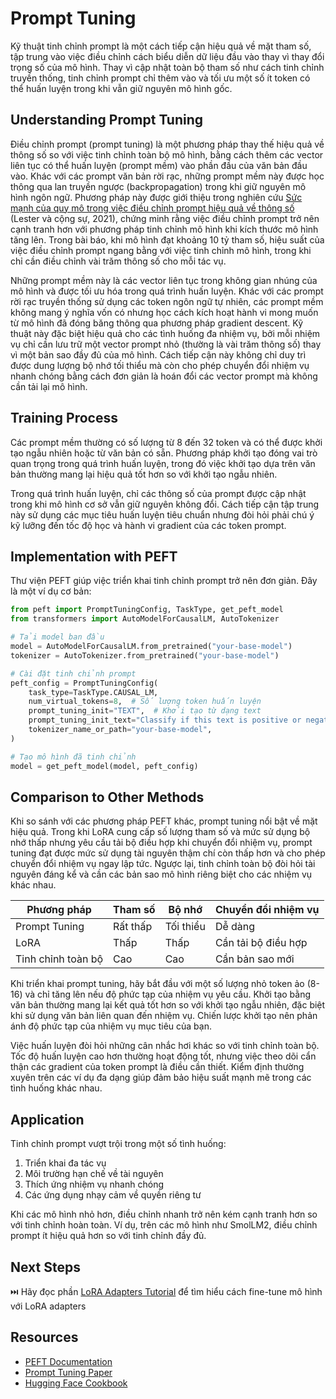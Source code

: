 # Prompt Tuning

Kỹ thuật tinh chỉnh prompt là một cách tiếp cận hiệu quả về mặt tham số, tập trung vào việc điều chỉnh cách biểu diễn dữ liệu đầu vào thay vì thay đổi trọng số của mô hình. Thay vì cập nhật toàn bộ tham số như cách tinh chỉnh truyền thống, tinh chỉnh prompt chỉ thêm vào và tối ưu một số ít token có thể huấn luyện trong khi vẫn giữ nguyên mô hình gốc.

## Understanding Prompt Tuning

Điều chỉnh prompt (prompt tuning) là một phương pháp thay thế hiệu quả về thông số so với việc tinh chỉnh toàn bộ mô hình, bằng cách thêm các vector liên tục có thể huấn luyện (prompt mềm) vào phần đầu của văn bản đầu vào. Khác với các prompt văn bản rời rạc, những prompt mềm này được học thông qua lan truyền ngược (backpropagation) trong khi giữ nguyên mô hình ngôn ngữ. Phương pháp này được giới thiệu trong nghiên cứu [Sức mạnh của quy mô trong việc điều chỉnh prompt hiệu quả về thông số](https://arxiv.org/abs/2104.08691) (Lester và cộng sự, 2021), chứng minh rằng việc điều chỉnh prompt trở nên cạnh tranh hơn với phương pháp tinh chỉnh mô hình khi kích thước mô hình tăng lên. Trong bài báo, khi mô hình đạt khoảng 10 tỷ tham số, hiệu suất của việc điều chỉnh prompt ngang bằng với việc tinh chỉnh mô hình, trong khi chỉ cần điều chỉnh vài trăm thông số cho mỗi tác vụ.

Những prompt mềm này là các vector liên tục trong không gian nhúng của mô hình và được tối ưu hóa trong quá trình huấn luyện. Khác với các prompt rời rạc truyền thống sử dụng các token ngôn ngữ tự nhiên, các prompt mềm không mang ý nghĩa vốn có nhưng học cách kích hoạt hành vi mong muốn từ mô hình đã đóng băng thông qua phương pháp gradient descent. Kỹ thuật này đặc biệt hiệu quả cho các tình huống đa nhiệm vụ, bởi mỗi nhiệm vụ chỉ cần lưu trữ một vector prompt nhỏ (thường là vài trăm thông số) thay vì một bản sao đầy đủ của mô hình. Cách tiếp cận này không chỉ duy trì được dung lượng bộ nhớ tối thiểu mà còn cho phép chuyển đổi nhiệm vụ nhanh chóng bằng cách đơn giản là hoán đổi các vector prompt mà không cần tải lại mô hình.

## Training Process

Các prompt mềm thường có số lượng từ 8 đến 32 token và có thể được khởi tạo ngẫu nhiên hoặc từ văn bản có sẵn. Phương pháp khởi tạo đóng vai trò quan trọng trong quá trình huấn luyện, trong đó việc khởi tạo dựa trên văn bản thường mang lại hiệu quả tốt hơn so với khởi tạo ngẫu nhiên.

Trong quá trình huấn luyện, chỉ các thông số của prompt được cập nhật trong khi mô hình cơ sở vẫn giữ nguyên không đổi. Cách tiếp cận tập trung này sử dụng các mục tiêu huấn luyện tiêu chuẩn nhưng đòi hỏi phải chú ý kỹ lưỡng đến tốc độ học và hành vi gradient của các token prompt.

## Implementation with PEFT

Thư viện PEFT giúp việc triển khai tinh chỉnh prompt trở nên đơn giản. Đây là một ví dụ cơ bản:

```python
from peft import PromptTuningConfig, TaskType, get_peft_model
from transformers import AutoModelForCausalLM, AutoTokenizer

# Tải model ban đầu
model = AutoModelForCausalLM.from_pretrained("your-base-model")
tokenizer = AutoTokenizer.from_pretrained("your-base-model")

# Cài đặt tinh chỉnh prompt
peft_config = PromptTuningConfig(
    task_type=TaskType.CAUSAL_LM,
    num_virtual_tokens=8,  # Số lượng token huấn luyện
    prompt_tuning_init="TEXT",  # Khởi tạo từ dạng text
    prompt_tuning_init_text="Classify if this text is positive or negative:",
    tokenizer_name_or_path="your-base-model",
)

# Tạo mô hình đã tinh chỉnh
model = get_peft_model(model, peft_config)
```

## Comparison to Other Methods

Khi so sánh với các phương pháp PEFT khác, prompt tuning nổi bật về mặt hiệu quả. Trong khi LoRA cung cấp số lượng tham số và mức sử dụng bộ nhớ thấp nhưng yêu cầu tải bộ điều hợp khi chuyển đổi nhiệm vụ, prompt tuning đạt được mức sử dụng tài nguyên thậm chí còn thấp hơn và cho phép chuyển đổi nhiệm vụ ngay lập tức. Ngược lại, tinh chỉnh toàn bộ đòi hỏi tài nguyên đáng kể và cần các bản sao mô hình riêng biệt cho các nhiệm vụ khác nhau.

| Phương pháp | Tham số | Bộ nhớ | Chuyển đổi nhiệm vụ |
|--------|------------|---------|----------------|
| Prompt Tuning | Rất thấp | Tối thiểu | Dễ dàng |
| LoRA | Thấp | Thấp | Cần tải bộ điều hợp |
| Tinh chỉnh toàn bộ | Cao | Cao | Cần bản sao mới |

Khi triển khai prompt tuning, hãy bắt đầu với một số lượng nhỏ token ảo (8-16) và chỉ tăng lên nếu độ phức tạp của nhiệm vụ yêu cầu. Khởi tạo bằng văn bản thường mang lại kết quả tốt hơn so với khởi tạo ngẫu nhiên, đặc biệt khi sử dụng văn bản liên quan đến nhiệm vụ. Chiến lược khởi tạo nên phản ánh độ phức tạp của nhiệm vụ mục tiêu của bạn.

Việc huấn luyện đòi hỏi những cân nhắc hơi khác so với tinh chỉnh toàn bộ. Tốc độ huấn luyện cao hơn thường hoạt động tốt, nhưng việc theo dõi cẩn thận các gradient của token prompt là điều cần thiết. Kiểm định thường xuyên trên các ví dụ đa dạng giúp đảm bảo hiệu suất mạnh mẽ trong các tình huống khác nhau.

## Application

Tinh chỉnh prompt vượt trội trong một số tình huống:

1. Triển khai đa tác vụ
2. Môi trường hạn chế về tài nguyên
3. Thích ứng nhiệm vụ nhanh chóng
4. Các ứng dụng nhạy cảm về quyền riêng tư

Khi các mô hình nhỏ hơn, điều chỉnh nhanh trở nên kém cạnh tranh hơn so với tinh chỉnh hoàn toàn. Ví dụ, trên các mô hình như SmolLM2, điều chỉnh prompt ít hiệu quả hơn so với tinh chỉnh đầy đủ. 

## Next Steps

⏭️ Hãy đọc phần [LoRA Adapters Tutorial](./notebooks/finetune_sft_peft.ipynb) để tìm hiểu cách fine-tune mô hình với LoRA adapters

## Resources
- [PEFT Documentation](https://huggingface.co/docs/peft)
- [Prompt Tuning Paper](https://arxiv.org/abs/2104.08691)
- [Hugging Face Cookbook](https://huggingface.co/learn/cookbook/prompt_tuning_peft)
